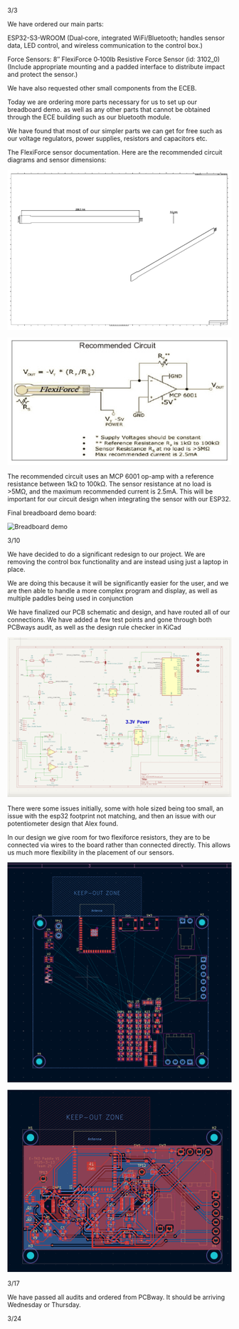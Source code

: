 3/3

We have ordered our main parts:

ESP32-S3-WROOM
(Dual‑core, integrated WiFi/Bluetooth; handles sensor data, LED control, and wireless communication to the control box.)

Force Sensors:
8″ FlexiForce 0‑100lb Resistive Force Sensor (id: 3102_0)
(Include appropriate mounting and a padded interface to distribute impact and protect the sensor.)

We have also requested other small components from the ECEB. 

Today we are ordering more parts necessary for us to set up our breadboard demo. as well as any other parts that cannot be obtained through the ECE building such as our bluetooth module. 

We have found that most of our simpler parts we can get for free such as our voltage regulators, power supplies, resistors and capacitors etc. 


The FlexiForce sensor documentation. Here are the recommended circuit diagrams and sensor dimensions:

![FlexiForce Recommended Circuit](../../Screenshot_2025-03-04_at_4.13.30_PM.png)

![FlexiForce Sensor Dimensions](../../Screenshot_2025-03-04_at_4.13.51_PM.png)

The recommended circuit uses an MCP 6001 op-amp with a reference resistance between 1kΩ to 100kΩ. The sensor resistance at no load is >5MΩ, and the maximum recommended current is 2.5mA. This will be important for our circuit design when integrating the sensor with our ESP32.


Final breadboard demo board:

![Breadboard demo](../../Screenshot_2025-03-25_at_3.48.51_PM.png)

3/10

We have decided to do a significant redesign to our project. We are removing the control box functionality and are instead using just a laptop in place.

We are doing this because it will be significantly easier for the user, and we are then able to handle a more complex program and display, as well as multiple paddles being used in conjunction

We have finalized our PCB schematic and design, and have routed all of our connections. We have added a few test points and gone through both PCBways audit, as well as the design rule checker in KiCad

![PCB Design](../../Screenshot_2025-03-25_at_3.48.00_PM.png)

There were some issues initially, some with hole sized being too small, an issue with the esp32 footprint not matching, and then an issue with our potentiometer design that Alex found.

In our design we give room for two flexiforce resistors, they are to be connected via wires to the board rather than connected directly. This allows us much more flexibility in the placement of our sensors. 

![PCB unwired](../../Screenshot_2025-03-13_at_4.35.22_PM.png)

![PCB wired](../../Screenshot_2025-03-25_at_3.48.25_PM.png)


3/17

We have passed all audits and ordered from PCBway. It should be arriving Wednesday or Thursday. 





3/24
